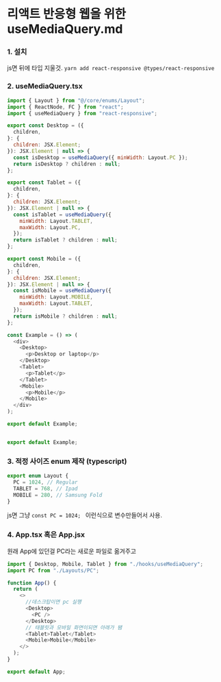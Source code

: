 # 리액트 반응형 웹을 위한 useMediaQuery.md

### 1. 설치

js면 뒤에 타입 지울것.
```yarn add react-responsive @types/react-responsive```

### 2. useMediaQuery.tsx

```js
import { Layout } from "@/core/enums/Layout";
import { ReactNode, FC } from "react";
import { useMediaQuery } from "react-responsive";

export const Desktop = ({
  children,
}: {
  children: JSX.Element;
}): JSX.Element | null => {
  const isDesktop = useMediaQuery({ minWidth: Layout.PC });
  return isDesktop ? children : null;
};

export const Tablet = ({
  children,
}: {
  children: JSX.Element;
}): JSX.Element | null => {
  const isTablet = useMediaQuery({
    minWidth: Layout.TABLET,
    maxWidth: Layout.PC,
  });
  return isTablet ? children : null;
};

export const Mobile = ({
  children,
}: {
  children: JSX.Element;
}): JSX.Element | null => {
  const isMobile = useMediaQuery({
    minWidth: Layout.MOBILE,
    maxWidth: Layout.TABLET,
  });
  return isMobile ? children : null;
};

const Example = () => (
  <div>
    <Desktop>
      <p>Desktop or laptop</p>
    </Desktop>
    <Tablet>
      <p>Tablet</p>
    </Tablet>
    <Mobile>
      <p>Mobile</p>
    </Mobile>
  </div>
);

export default Example;


export default Example;
```

### 3. 적정 사이즈 enum 제작 (typescript)
```js
export enum Layout {
  PC = 1024, // Regular
  TABLET = 768, // Ipad
  MOBILE = 280, // Samsung Fold
}
```

js면 그냥 ```const PC = 1024; ``` 이런식으로 변수만들어서 사용.

### 4. App.tsx 혹은 App.jsx

원래 App에 있던걸 PC라는 새로운 파일로 옮겨주고 

```js
import { Desktop, Mobile, Tablet } from "./hooks/useMediaQuery";
import PC from "./Layouts/PC";

function App() {
  return (
    <>
      //데스크탑이면 pc 실행
      <Desktop>
        <PC />
      </Desktop>
      // 태블릿과 모바일 화면이되면 아래가 됌
      <Tablet>Tablet</Tablet>
      <Mobile>Mobile</Mobile>
    </>
  );
}

export default App;
```
